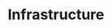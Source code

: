 ---
title: Infrastructure
description: Infrastructure
image: img/infrastructure.jpg

# Badge style
style:
    background: "#2a9d8f"
    color: "#fff"
---